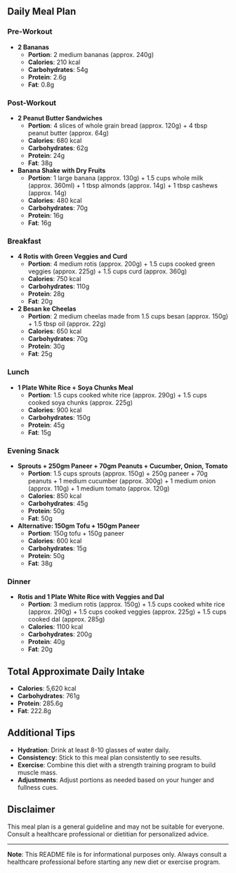 
## Daily Meal Plan

### Pre-Workout
- **2 Bananas**
  - **Portion**: 2 medium bananas (approx. 240g)
  - **Calories**: 210 kcal
  - **Carbohydrates**: 54g
  - **Protein**: 2.6g
  - **Fat**: 0.8g

### Post-Workout
- **2 Peanut Butter Sandwiches**
  - **Portion**: 4 slices of whole grain bread (approx. 120g) + 4 tbsp peanut butter (approx. 64g)
  - **Calories**: 680 kcal
  - **Carbohydrates**: 62g
  - **Protein**: 24g
  - **Fat**: 38g
- **Banana Shake with Dry Fruits**
  - **Portion**: 1 large banana (approx. 130g) + 1.5 cups whole milk (approx. 360ml) + 1 tbsp almonds (approx. 14g) + 1 tbsp cashews (approx. 14g)
  - **Calories**: 480 kcal
  - **Carbohydrates**: 70g
  - **Protein**: 16g
  - **Fat**: 16g

### Breakfast
- **4 Rotis with Green Veggies and Curd**
  - **Portion**: 4 medium rotis (approx. 200g) + 1.5 cups cooked green veggies (approx. 225g) + 1.5 cups curd (approx. 360g)
  - **Calories**: 750 kcal
  - **Carbohydrates**: 110g
  - **Protein**: 28g
  - **Fat**: 20g
- **2 Besan ke Cheelas**
  - **Portion**: 2 medium cheelas made from 1.5 cups besan (approx. 150g) + 1.5 tbsp oil (approx. 22g)
  - **Calories**: 650 kcal
  - **Carbohydrates**: 70g
  - **Protein**: 30g
  - **Fat**: 25g

### Lunch
- **1 Plate White Rice + Soya Chunks Meal**
  - **Portion**: 1.5 cups cooked white rice (approx. 290g) + 1.5 cups cooked soya chunks (approx. 225g)
  - **Calories**: 900 kcal
  - **Carbohydrates**: 150g
  - **Protein**: 45g
  - **Fat**: 15g

### Evening Snack
- **Sprouts + 250gm Paneer + 70gm Peanuts + Cucumber, Onion, Tomato**
  - **Portion**: 1.5 cups sprouts (approx. 150g) + 250g paneer + 70g peanuts + 1 medium cucumber (approx. 300g) + 1 medium onion (approx. 110g) + 1 medium tomato (approx. 120g)
  - **Calories**: 850 kcal
  - **Carbohydrates**: 45g
  - **Protein**: 50g
  - **Fat**: 50g
- **Alternative: 150gm Tofu + 150gm Paneer**
  - **Portion**: 150g tofu + 150g paneer
  - **Calories**: 600 kcal
  - **Carbohydrates**: 15g
  - **Protein**: 50g
  - **Fat**: 38g

### Dinner
- **Rotis and 1 Plate White Rice with Veggies and Dal**
  - **Portion**: 3 medium rotis (approx. 150g) + 1.5 cups cooked white rice (approx. 290g) + 1.5 cups cooked veggies (approx. 225g) + 1.5 cups cooked dal (approx. 285g)
  - **Calories**: 1100 kcal
  - **Carbohydrates**: 200g
  - **Protein**: 40g
  - **Fat**: 20g

## Total Approximate Daily Intake
- **Calories**: 5,620 kcal
- **Carbohydrates**: 761g
- **Protein**: 285.6g
- **Fat**: 222.8g

## Additional Tips
- **Hydration**: Drink at least 8-10 glasses of water daily.
- **Consistency**: Stick to this meal plan consistently to see results.
- **Exercise**: Combine this diet with a strength training program to build muscle mass.
- **Adjustments**: Adjust portions as needed based on your hunger and fullness cues.

## Disclaimer
This meal plan is a general guideline and may not be suitable for everyone. Consult a healthcare professional or dietitian for personalized advice.

---

**Note**: This README file is for informational purposes only. Always consult a healthcare professional before starting any new diet or exercise program.
